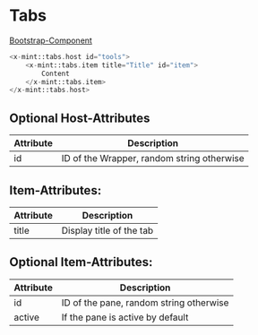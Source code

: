 # Tabs
[Bootstrap-Component](https://getbootstrap.com/docs/5.3/components/navs-tabs/#javascript-behavior)

```php
<x-mint::tabs.host id="tools">
    <x-mint::tabs.item title="Title" id="item">
        Content
    </x-mint::tabs.item>
</x-mint::tabs.host>
```

## Optional Host-Attributes

| Attribute | Description                                |
|-----------|--------------------------------------------|
| id        | ID of the Wrapper, random string otherwise |

## Item-Attributes:

| Attribute | Description              |
|-----------|--------------------------|
| title     | Display title of the tab |

## Optional Item-Attributes:
| Attribute | Description                             |
|-----------|-----------------------------------------|
| id        | ID of the pane, random string otherwise |
| active    | If the pane is active by default        |
